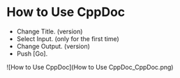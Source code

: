 # How to Use CppDoc
- Change Title. (version)
- Select Input. (only for the first time) 
- Change Output. (version)
- Push [Go].

![How to Use CppDoc](How to Use CppDoc_CppDoc.png)

